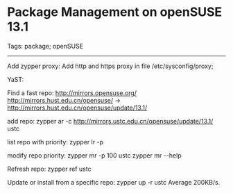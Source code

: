 # Package Management on openSUSE 13.1
Tags: package; openSUSE

------

Add zypper proxy:
Add http and https proxy in file /etc/sysconfig/proxy;

YaST: 

Find a fast repo:
http://mirrors.opensuse.org/
http://mirrors.hust.edu.cn/opensuse/ ->  http://mirrors.hust.edu.cn/opensuse/update/13.1/

add repo:
zypper ar -c http://mirrors.ustc.edu.cn/opensuse/update/13.1/ ustc

list repo with priority:
zypper lr -p

modify repo priority:
zypper mr -p 100 ustc
zypper mr --help

Refresh repo:
zypper ref ustc

Update or install from a specific repo:
zypper up -r ustc
Average 200KB/s.

